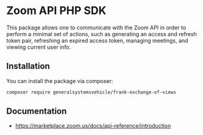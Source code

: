 # Zoom API PHP SDK

This package allows one to communicate with the Zoom API in order to perform a minimal set of actions, such as generating an access and refresh token pair, refreshing an expired access token, managing meetings, and viewing current user info.

## Installation

You can install the package via composer:

```bash
composer require generalsystemsvehicle/frank-exchange-of-views
```

## Documentation

* https://marketplace.zoom.us/docs/api-reference/introduction
